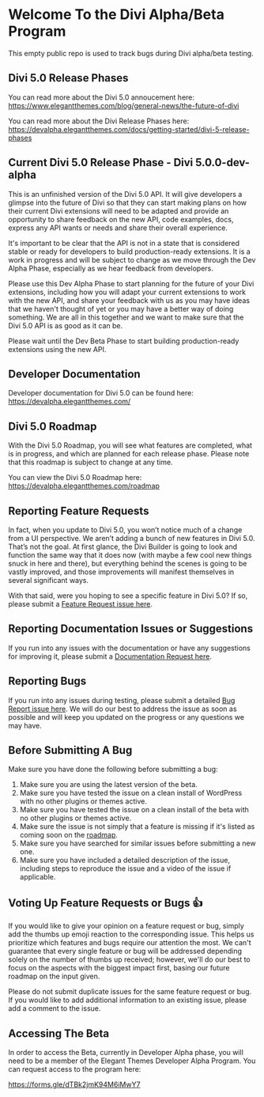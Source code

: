# Welcome To the Divi Alpha/Beta Program

This empty public repo is used to track bugs during Divi alpha/beta testing.

## Divi 5.0 Release Phases
You can read more about the Divi 5.0 annoucement here: https://www.elegantthemes.com/blog/general-news/the-future-of-divi

You can read more about the Divi Release Phases here: https://devalpha.elegantthemes.com/docs/getting-started/divi-5-release-phases

## Current Divi 5.0 Release Phase - Divi 5.0.0-dev-alpha
This is an unfinished version of the Divi 5.0 API. It will give developers a glimpse into the future of Divi so that they can start making plans on how their current Divi extensions will need to be adapted and provide an opportunity to share feedback on the new API, code examples, docs, express any API wants or needs and share their overall experience.

It's important to be clear that the API is not in a state that is considered stable or ready for developers to build production-ready extensions. It is a work in progress and will be subject to change as we move through the Dev Alpha Phase, especially as we hear feedback from developers.

Please use this Dev Alpha Phase to start planning for the future of your Divi extensions, including how you will adapt your current extensions to work with the new API, and share your feedback with us as you may have ideas that we haven't thought of yet or you may have a better way of doing something. We are all in this together and we want to make sure that the Divi 5.0 API is as good as it can be.

Please wait until the Dev Beta Phase to start building production-ready extensions using the new API.

## Developer Documentation
Developer documentation for Divi 5.0 can be found here: https://devalpha.elegantthemes.com/

## Divi 5.0 Roadmap
With the Divi 5.0 Roadmap, you will see what features are completed, what is in progress, and which are planned for each release phase. Please note that this roadmap is subject to change at any time.

You can view the Divi 5.0 Roadmap here:
https://devalpha.elegantthemes.com/roadmap

## Reporting Feature Requests
In fact, when you update to Divi 5.0, you won’t notice much of a change from a UI perspective. We aren’t adding a bunch of new features in Divi 5.0. That’s not the goal. At first glance, the Divi Builder is going to look and function the same way that it does now (with maybe a few cool new things snuck in here and there), but everything behind the scenes is going to be vastly improved, and those improvements will manifest themselves in several significant ways.

With that said, were you hoping to see a specific feature in Divi 5.0? If so, please submit a [Feature Request issue here](https://github.com/elegantthemes/Divi-Beta/issues/new?assignees=&labels=IMPROVEMENT&template=FEATURE_REQUEST.md&title=SCOPE+%3A%3A+Summary).

## Reporting Documentation Issues or Suggestions
If you run into any issues with the documentation or have any suggestions for improving it, please submit a [Documentation Request here](https://github.com/elegantthemes/Divi-Beta/issues/new?assignees=&labels=documentation&template=DOCS_REQUEST.md&title=SCOPE+%3A%3A+Summary).


## Reporting Bugs
If you run into any issues during testing, please submit a detailed [Bug Report issue here](https://github.com/elegantthemes/Divi-Beta/issues/new?assignees=&labels=BUG&template=BUG_REPORT.md&title=SCOPE+%3A%3A+Summary). We will do our best to address the issue as soon as possible and will keep you updated on the progress or any questions we may have.

## Before Submitting A Bug
Make sure you have done the following before submitting a bug:

1. Make sure you are using the latest version of the beta.
2. Make sure you have tested the issue on a clean install of WordPress with no other plugins or themes active.
3. Make sure you have tested the issue on a clean install of the beta with no other plugins or themes active.
4. Make sure the issue is not simply that a feature is missing if it's listed as coming soon on the [roadmap](https://devalpha.elegantthemes.com/roadmap).
4. Make sure you have searched for similar issues before submitting a new one.
5. Make sure you have included a detailed description of the issue, including steps to reproduce the issue and a video of the issue if applicable.

## Voting Up Feature Requests or Bugs 👍
If you would like to give your opinion on a feature request or bug, simply add the thumbs up emoji reaction to the corresponding issue. This helps us prioritize which features and bugs require our attention the most. We can't guarantee that every single feature or bug will be addressed depending solely on the number of thumbs up received; however, we'll do our best to focus on the aspects with the biggest impact first, basing our future roadmap on the input given.

Please do not submit duplicate issues for the same feature request or bug. If you would like to add additional information to an existing issue, please add a comment to the issue.

## Accessing The Beta

In order to access the Beta, currently in Developer Alpha phase, you will need to be a member of the Elegant Themes Developer Alpha Program. You can request access to the program here:

https://forms.gle/dTBk2jmK94M6iMwY7
